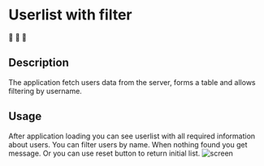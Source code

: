 # Userlist with filter
:page_facing_up: :woman: :man:

## Description
The application fetch users data from the server, forms a table and allows filtering by username.

## Usage
After application loading you can see userlist with all required information about users.
You can filter users by name. When nothing found you get message. Or you can use reset button to return initial list.
![screen](https://user-images.githubusercontent.com/88073632/127828808-38c6f4d2-abd3-4736-b1f9-c32f5970b48e.png)

